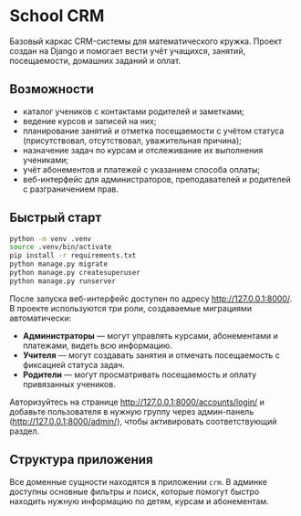# School CRM

Базовый каркас CRM-системы для математического кружка. Проект создан на Django и помогает вести учёт
учащихся, занятий, посещаемости, домашних заданий и оплат.

## Возможности

- каталог учеников с контактами родителей и заметками;
- ведение курсов и записей на них;
- планирование занятий и отметка посещаемости с учётом статуса (присутствовал, отсутствовал, уважительная причина);
- назначение задач по курсам и отслеживание их выполнения учениками;
- учёт абонементов и платежей с указанием способа оплаты;
- веб-интерфейс для администраторов, преподавателей и родителей с разграничением прав.

## Быстрый старт

```bash
python -m venv .venv
source .venv/bin/activate
pip install -r requirements.txt
python manage.py migrate
python manage.py createsuperuser
python manage.py runserver
```

После запуска веб-интерфейс доступен по адресу <http://127.0.0.1:8000/>.
В проекте используются три роли, создаваемые миграциями автоматически:

- **Администраторы** — могут управлять курсами, абонементами и платежами, видеть всю информацию.
- **Учителя** — могут создавать занятия и отмечать посещаемость с фиксацией статуса задач.
- **Родители** — могут просматривать посещаемость и оплату привязанных учеников.

Авторизуйтесь на странице <http://127.0.0.1:8000/accounts/login/> и добавьте пользователя в нужную
группу через админ-панель (<http://127.0.0.1:8000/admin/>), чтобы активировать соответствующий раздел.

## Структура приложения

Все доменные сущности находятся в приложении `crm`. В админке доступны основные фильтры и поиск,
которые помогут быстро находить нужную информацию по детям, курсам и абонементам.

